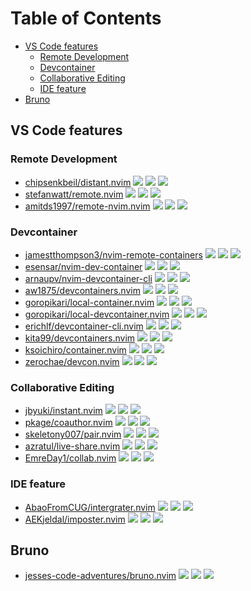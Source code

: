 # Table of Contents

<!-- toc -->

- [VS Code features](#vs-code-features)
  - [Remote Development](#remote-development)
  - [Devcontainer](#devcontainer)
  - [Collaborative Editing](#collaborative-editing)
  - [IDE feature](#ide-feature)
- [Bruno](#bruno)

<!-- tocstop -->

## VS Code features

### Remote Development

- [chipsenkbeil/distant.nvim](https://github.com/chipsenkbeil/distant.nvim) ![](https://img.shields.io/github/stars/chipsenkbeil/distant.nvim) ![](https://img.shields.io/github/last-commit/chipsenkbeil/distant.nvim) ![](https://img.shields.io/github/commit-activity/y/chipsenkbeil/distant.nvim)
- [stefanwatt/remote.nvim](https://github.com/stefanwatt/remote.nvim) ![](https://img.shields.io/github/stars/stefanwatt/remote.nvim) ![](https://img.shields.io/github/last-commit/stefanwatt/remote.nvim) ![](https://img.shields.io/github/commit-activity/y/stefanwatt/remote.nvim)
- [amitds1997/remote-nvim.nvim](https://github.com/amitds1997/remote-nvim.nvim) ![](https://img.shields.io/github/stars/amitds1997/remote-nvim.nvim) ![](https://img.shields.io/github/last-commit/amitds1997/remote-nvim.nvim) ![](https://img.shields.io/github/commit-activity/y/amitds1997/remote-nvim.nvim)

### Devcontainer

- [jamestthompson3/nvim-remote-containers](https://github.com/jamestthompson3/nvim-remote-containers) ![](https://img.shields.io/github/stars/jamestthompson3/nvim-remote-containers) ![](https://img.shields.io/github/last-commit/jamestthompson3/nvim-remote-containers) ![](https://img.shields.io/github/commit-activity/y/jamestthompson3/nvim-remote-containers)
- [esensar/nvim-dev-container](https://github.com/esensar/nvim-dev-container) ![](https://img.shields.io/github/stars/esensar/nvim-dev-container) ![](https://img.shields.io/github/last-commit/esensar/nvim-dev-container) ![](https://img.shields.io/github/commit-activity/y/esensar/nvim-dev-container)
- [arnaupv/nvim-devcontainer-cli](https://github.com/arnaupv/nvim-devcontainer-cli) ![](https://img.shields.io/github/stars/arnaupv/nvim-devcontainer-cli) ![](https://img.shields.io/github/last-commit/arnaupv/nvim-devcontainer-cli) ![](https://img.shields.io/github/commit-activity/y/arnaupv/nvim-devcontainer-cli)
- [aw1875/devcontainers.nvim](https://github.com/aw1875/devcontainers.nvim) ![](https://img.shields.io/github/stars/aw1875/devcontainers.nvim) ![](https://img.shields.io/github/last-commit/aw1875/devcontainers.nvim) ![](https://img.shields.io/github/commit-activity/y/aw1875/devcontainers.nvim)
- [goropikari/local-container.nvim](https://github.com/goropikari/local-container.nvim) ![](https://img.shields.io/github/stars/goropikari/local-container.nvim) ![](https://img.shields.io/github/last-commit/goropikari/local-container.nvim) ![](https://img.shields.io/github/commit-activity/y/goropikari/local-container.nvim)
- [goropikari/local-devcontainer.nvim](https://github.com/goropikari/local-devcontainer.nvim) ![](https://img.shields.io/github/stars/goropikari/local-devcontainer.nvim) ![](https://img.shields.io/github/last-commit/goropikari/local-devcontainer.nvim) ![](https://img.shields.io/github/commit-activity/y/goropikari/local-devcontainer.nvim)
- [erichlf/devcontainer-cli.nvim](https://github.com/erichlf/devcontainer-cli.nvim) ![](https://img.shields.io/github/stars/erichlf/devcontainer-cli.nvim) ![](https://img.shields.io/github/last-commit/erichlf/devcontainer-cli.nvim) ![](https://img.shields.io/github/commit-activity/y/erichlf/devcontainer-cli.nvim)
- [kita99/devcontainers.nvim](https://github.com/kita99/devcontainers.nvim) ![](https://img.shields.io/github/stars/kita99/devcontainers.nvim) ![](https://img.shields.io/github/last-commit/kita99/devcontainers.nvim) ![](https://img.shields.io/github/commit-activity/y/kita99/devcontainers.nvim)
- [ksoichiro/container.nvim](https://github.com/ksoichiro/container.nvim) ![](https://img.shields.io/github/stars/ksoichiro/container.nvim) ![](https://img.shields.io/github/last-commit/ksoichiro/container.nvim) ![](https://img.shields.io/github/commit-activity/y/ksoichiro/container.nvim)
- [zerochae/devcon.nvim](https://github.com/zerochae/devcon.nvim) ![](https://img.shields.io/github/stars/zerochae/devcon.nvim) ![](https://img.shields.io/github/last-commit/zerochae/devcon.nvim) ![](https://img.shields.io/github/commit-activity/y/zerochae/devcon.nvim)

### Collaborative Editing

- [jbyuki/instant.nvim](https://github.com/jbyuki/instant.nvim) ![](https://img.shields.io/github/stars/jbyuki/instant.nvim) ![](https://img.shields.io/github/last-commit/jbyuki/instant.nvim) ![](https://img.shields.io/github/commit-activity/y/jbyuki/instant.nvim)
- [pkage/coauthor.nvim](https://github.com/pkage/coauthor.nvim) ![](https://img.shields.io/github/stars/pkage/coauthor.nvim) ![](https://img.shields.io/github/last-commit/pkage/coauthor.nvim) ![](https://img.shields.io/github/commit-activity/y/pkage/coauthor.nvim)
- [skeletony007/pair.nvim](https://github.com/skeletony007/pair.nvim) ![](https://img.shields.io/github/stars/skeletony007/pair.nvim) ![](https://img.shields.io/github/last-commit/skeletony007/pair.nvim) ![](https://img.shields.io/github/commit-activity/y/skeletony007/pair.nvim)
- [azratul/live-share.nvim](https://github.com/azratul/live-share.nvim) ![](https://img.shields.io/github/stars/azratul/live-share.nvim) ![](https://img.shields.io/github/last-commit/azratul/live-share.nvim) ![](https://img.shields.io/github/commit-activity/y/azratul/live-share.nvim)
- [EmreDay1/collab.nvim](https://github.com/EmreDay1/collab.nvim) ![](https://img.shields.io/github/stars/EmreDay1/collab.nvim) ![](https://img.shields.io/github/last-commit/EmreDay1/collab.nvim) ![](https://img.shields.io/github/commit-activity/y/EmreDay1/collab.nvim)

### IDE feature

- [AbaoFromCUG/intergrater.nvim](https://github.com/AbaoFromCUG/intergrater.nvim) ![](https://img.shields.io/github/stars/AbaoFromCUG/intergrater.nvim) ![](https://img.shields.io/github/last-commit/AbaoFromCUG/intergrater.nvim) ![](https://img.shields.io/github/commit-activity/y/AbaoFromCUG/intergrater.nvim)
- [AEKjeldal/imposter.nvim](https://github.com/AEKjeldal/imposter.nvim) ![](https://img.shields.io/github/stars/AEKjeldal/imposter.nvim) ![](https://img.shields.io/github/last-commit/AEKjeldal/imposter.nvim) ![](https://img.shields.io/github/commit-activity/y/AEKjeldal/imposter.nvim)

## Bruno

- [jesses-code-adventures/bruno.nvim](https://github.com/jesses-code-adventures/bruno.nvim) ![](https://img.shields.io/github/stars/jesses-code-adventures/bruno.nvim) ![](https://img.shields.io/github/last-commit/jesses-code-adventures/bruno.nvim) ![](https://img.shields.io/github/commit-activity/y/jesses-code-adventures/bruno.nvim)
